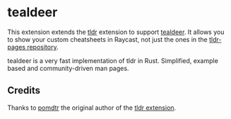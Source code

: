 # tealdeer

This extension extends the [tldr](https://www.raycast.com/pomdtr/tldr) extension to support [tealdeer](https://github.com/dbrgn/tealdeer). It allows you to show your custom cheatsheets in Raycast, not just the ones in the [tldr-pages repository](https://github.com/tldr-pages/tldr).

tealdeer is a very fast implementation of tldr in Rust. Simplified, example based and community-driven man pages.

## Credits

Thanks to [pomdtr](https://github.com/pomdtr) the original author of the [tldr extension](https://www.raycast.com/pomdtr/tldr).
